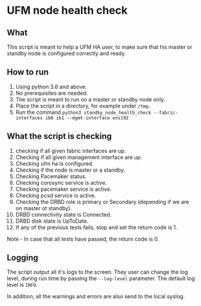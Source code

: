# UFM node health check

## What
This script is meant to help a UFM HA user, to make sure that his master or standby node is configured correctly and ready.

## How to run
1. Using python 3.6 and above.
2. No prerequisites are needed.
3. The script is meant to run on a master or standby node only.
4. Place the script in a directory, for example under `/tmp`.
5. Run the command `python3 standby_node_health_check --fabric-interfaces ib0 ib1 --mgmt-interface ens192`

## What the script is checking
1. checking if all given fabric interfaces are up.
2. Checking if all given management interface are up.
3. Checking ufm ha is configured.
5. Checking if the node is master or a standby.
6. Checking Pacemaker status.
7. Checking corosync service is active.
8. Checking pacemaker service is active.
9. Checking pcsd service is active.
10. Checking the DRBD role is primary or Secondary (depending if we are on master ot standby).
11. DRBD connectivity state is Connected.
12. DRBD disk state is UpToDate.
13. If any of the previous tests fails, stop and set the return code is 1.

Note - In case that all tests have passed, the return code is 0.

## Logging
The script output all it's logs to the screen. 
They user can change the log level, during run time by passing the `--log-level` parameter.
The default log level is `INFO`.

In addition, all the warnings and errors are also send to the local syslog.
